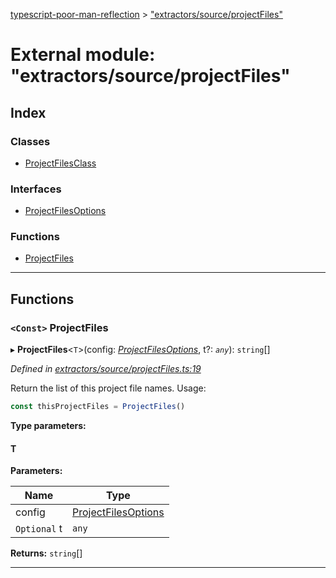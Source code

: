 [typescript-poor-man-reflection](../README.md) > ["extractors/source/projectFiles"](../modules/_extractors_source_projectfiles_.md)

# External module: "extractors/source/projectFiles"

## Index

### Classes

* [ProjectFilesClass](../classes/_extractors_source_projectfiles_.projectfilesclass.md)

### Interfaces

* [ProjectFilesOptions](../interfaces/_extractors_source_projectfiles_.projectfilesoptions.md)

### Functions

* [ProjectFiles](_extractors_source_projectfiles_.md#projectfiles)

---

## Functions

<a id="projectfiles"></a>

### `<Const>` ProjectFiles

▸ **ProjectFiles**<`T`>(config: *[ProjectFilesOptions](../interfaces/_extractors_source_projectfiles_.projectfilesoptions.md)*, t?: *`any`*): `string`[]

*Defined in [extractors/source/projectFiles.ts:19](https://github.com/cancerberoSgx/typescript-poor-man-reflection/blob/7a14814/src/extractors/source/projectFiles.ts#L19)*

Return the list of this project file names. Usage:

```ts
const thisProjectFiles = ProjectFiles()
```

**Type parameters:**

#### T 
**Parameters:**

| Name | Type |
| ------ | ------ |
| config | [ProjectFilesOptions](../interfaces/_extractors_source_projectfiles_.projectfilesoptions.md) |
| `Optional` t | `any` |

**Returns:** `string`[]

___


